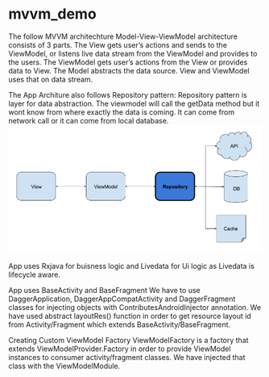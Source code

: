 # mvvm_demo


The follow MVVM architechture
Model-View-ViewModel architecture consists of 3 parts.
The View gets user’s actions and sends to the ViewModel, or listens live data stream from the ViewModel and provides to the users.
The ViewModel gets user’s actions from the View or provides data to View.
The Model abstracts the data source. View and ViewModel uses that on data stream.

The App Architure also follows Repository pattern:
Repository pattern is layer for data abstraction. The viewmodel will call the getData method but it wont know from where exactly the data is coming. It can come from network call or it can come from local database.
<img src="https://github.com/nitishRathore/mvvm_demo/blob/master/repository.png?sanitize=true&raw=true" />



App uses Rxjava for buisness logic and Livedata for Ui logic as Livedata is lifecycle aware.


App uses BaseActivity and BaseFragment
We have to use DaggerApplication, DaggerAppCompatActivity and DaggerFragment classes for injecting objects with ContributesAndroidInjector annotation.
We have used abstract layoutRes() function in order to get resource layout id from Activity/Fragment which extends BaseActivity/BaseFragment.

Creating Custom ViewModel Factory
ViewModelFactory is a factory that extends ViewModelProvider.Factory in order to provide ViewModel instances to consumer activity/fragment classes. We have injected that class with the ViewModelModule.
